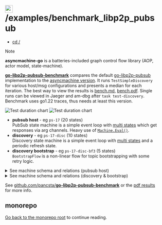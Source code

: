 # <img src="https://pancsta.github.io/assets/asyncmachine-go/logo.png" height="25"/> /examples/benchmark_libp2p_pubsub

- [cd /](/)

> [!NOTE]
> **asyncmachine-go** is a batteries-included graph control flow library (AOP, actor model, state-machine).

[**go-libp2p-pubsub-benchmark**](https://github.com/pancsta/go-libp2p-pubsub-benchmark) compares the default
[go-libp2p-pubsub](https://github.com/libp2p/go-libp2p-pubsub) implementation to the [asyncmachine version](https://github.com/pancsta/go-libp2p-pubsub/).
It runs `TestSimpleDiscovery` for various host/msg configurations and presents a median for each iteration. The best
way to view the results is [bench.md](bench.https://github.com/pancsta/go-libp2p-pubsub-benchmark/blob/main/bench.md),
[bench.pdf](https://github.com/pancsta/go-libp2p-pubsub-benchmark/blob/main/assets/bench.pdf). Single runs can
be viewed in Jaeger and am-dbg after `task test-discovery`. Benchmark uses go1.22 traces, thus needs at least this
version.

![Test duration chart](https://pancsta.github.io/assets/asyncmachine-go/libp2-bench.dark.jpg#gh-dark-mode-only)
![Test duration chart](https://pancsta.github.io/assets/asyncmachine-go/libp2-bench.light.png#gh-light-mode-only)

- **pubsub host** - eg `ps-17` (20 states)<br />
  PubSub state machine is a simple event loop with [multi states](/docs/manual.md#multi-states) which get responses via arg
  channels. Heavy use of [`Machine.Eval()`](https://pkg.go.dev/github.com/pancsta/asyncmachine-go/pkg/machine#Machine.Eval).
- **discovery** - eg `ps-17-disc` (10 states)<br />
  Discovery state machine is a simple event loop with [multi states](/docs/manual.md#multi-states) and a periodic
  refresh state.
- **discovery bootstrap** - eg `ps-17-disc-bf3` (5 states)<br />
  `BootstrapFlow` is a non-linear flow for topic bootstrapping with some retry logic.

<details>

<summary>See machine schema and relations (pubsub host)</summary>

```go
package states

import am "github.com/pancsta/asyncmachine-go/pkg/machine"

// States define relations between states
var States = am.Schema{
    // peers
    PeersPending: {},
    PeersDead:    {},
    GetPeers:     {Multi: true},

    // peer
    PeerNewStream:   {Multi: true},
    PeerCloseStream: {Multi: true},
    PeerError:       {Multi: true},
    PublishMessage:  {Multi: true},
    BlacklistPeer:   {Multi: true},

    // topic
    GetTopics:       {Multi: true},
    AddTopic:        {Multi: true},
    RemoveTopic:     {Multi: true},
    AnnouncingTopic: {Multi: true},
    TopicAnnounced:  {Multi: true},

    // subscription
    RemoveSubscription: {Multi: true},
    AddSubscription:    {Multi: true},

    // misc
    AddRelay:        {Multi: true},
    RemoveRelay:     {Multi: true},
    IncomingRPC:     {Multi: true},
    AddValidator:    {Multi: true},
    RemoveValidator: {Multi: true},
}
```

</details>

<details>

<summary>See machine schema and relations (discovery & bootstrap)</summary>

```go
package discovery

import am "github.com/pancsta/asyncmachine-go/pkg/machine"

// S is a type alias for a list of state names.
type S = am.S

// States define relations between states.
var States = am.Schema{
    Start: {
        Add: S{PoolTimer},
    },
    PoolTimer: {},
    RefreshingDiscoveries: {
        Require: S{Start},
    },
    DiscoveriesRefreshed: {
        Require: S{Start},
    },

    // topics

    DiscoveringTopic: {
        Multi: true,
    },
    TopicDiscovered: {
        Multi: true,
    },

    BootstrappingTopic: {
        Multi: true,
    },
    TopicBootstrapped: {
        Multi: true,
    },

    AdvertisingTopic: {
        Multi: true,
    },
    StopAdvertisingTopic: {
        Multi: true,
    },
}

// StatesBootstrapFlow define relations between states for the bootstrap flow.
var StatesBootstrapFlow = am.Schema{
    Start: {
        Add: S{BootstrapChecking},
    },
    BootstrapChecking: {
        Remove: BootstrapGroup,
    },
    DiscoveringTopic: {
        Remove: BootstrapGroup,
    },
    BootstrapDelay: {
        Remove: BootstrapGroup,
    },
    TopicBootstrapped: {
        Remove: BootstrapGroup,
    },
}

// Groups of mutually exclusive states.

var (
    BootstrapGroup = S{DiscoveringTopic, BootstrapDelay, BootstrapChecking, TopicBootstrapped}
)
```

</details>

See
[github.com/pancsta/**go-libp2p-pubsub-benchmark**](https://github.com/pancsta/go-libp2p-pubsub-benchmark/#libp2p-pubsub-benchmark)
or the [pdf results](https://github.com/pancsta/go-libp2p-pubsub-benchmark/raw/main/assets/bench.pdf) for more info.

## monorepo

[Go back to the monorepo root](/README.md) to continue reading.
